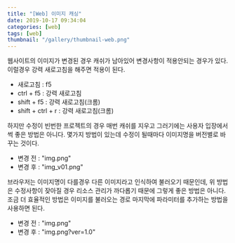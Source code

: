 ```yaml
---
title: "[Web] 이미지 캐싱"
date: 2019-10-17 09:34:04
categories: [web]
tags: [web]
thumbnail: "/gallery/thumbnail-web.png"
---
```


웹사이트의 이미지가 변경된 경우 캐쉬가 남아있어 변경사항이 적용안되는 경우가 있다.
이럴경우 강력 새로고침을 해주면 적용이 된다.

<!-- more -->

* 새로고침 : f5 
* ctrl + f5 : 강력 새로고침
* shift + f5 : 강력 새로고침(크롬)
* shift + ctrl + r : 강력 새로고침(크롬)

하지만 수정이 빈번한 프로젝트의 경우 매번 캐쉬를 지우고 그러기에는 사용자 입장에서 썩 좋은 방법은 아니다.
몇가지 방법이 있는데 수정이 될때마다 이미지명을 버전별로 바꾸는 것이다.  
* 변경 전 : "img.png"
* 변경 후 : "img_v01.png"

브라우저는 이미지명이 다를경우 다른 이미지라고 인식하여 불러오기 때문인데, 위 방법은 수정사항이 잦아질 경우 리소스 관리가 까다롭기 때문에 그렇게 좋은 방법은 아니다.  
조금 더 효율적인 방법은 이미지를 불러오는 경로 마지막에 파라미터를 추가하는 방법을 사용하면 된다.  
* 변경 전 : "img.png"
* 변경 후 : "img.png?ver=1.0"
